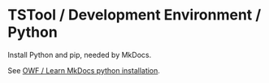 # TSTool / Development Environment / Python ##

Install Python and pip, needed by MkDocs.

See [OWF / Learn MkDocs python installation](https://learn.openwaterfoundation.org/owf-learn-mkdocs/install/).
